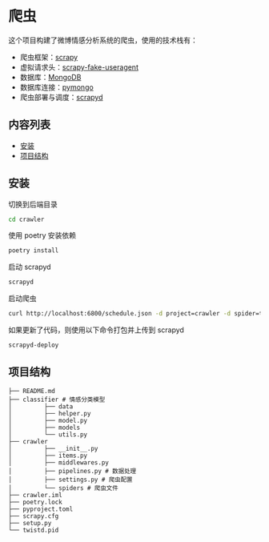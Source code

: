 # 爬虫

这个项目构建了微博情感分析系统的爬虫，使用的技术栈有：
- 爬虫框架：[scrapy](https://scrapy.org/)
- 虚拟请求头：[scrapy-fake-useragent](https://pypi.org/project/scrapy-fake-useragent/)
- 数据库：[MongoDB](https://www.mongodb.com/)
- 数据库连接：[pymongo](https://pymongo.readthedocs.io/en/stable/)
- 爬虫部署与调度：[scrapyd](https://scrapyd.readthedocs.io/en/stable/)

## 内容列表
- [安装](#安装)
- [项目结构](#项目结构)

## 安装
切换到后端目录
```sh
cd crawler
```
使用 poetry 安装依赖
```sh
poetry install
```
启动 scrapyd
```sh
scrapyd
```
启动爬虫
```sh
curl http://localhost:6800/schedule.json -d project=crawler -d spider=tweet_by_keyword
```
如果更新了代码，则使用以下命令打包并上传到 scrapyd
```sh
scrapyd-deploy
```

## 项目结构
```
├── README.md
├── classifier # 情感分类模型
│         ├── data
│         ├── helper.py
│         ├── model.py
│         ├── models
│         └── utils.py
├── crawler
│         ├── __init__.py
│         ├── items.py 
│         ├── middlewares.py
│         ├── pipelines.py # 数据处理
│         ├── settings.py # 爬虫配置
│         └── spiders # 爬虫文件
├── crawler.iml
├── poetry.lock
├── pyproject.toml
├── scrapy.cfg
├── setup.py
└── twistd.pid
```